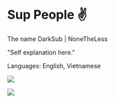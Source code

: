 Sup People ✌️
=======

The name DarkSub | NoneTheLess

"Self explanation here."

Languages: English, Vietnamese

![](https://github-readme-stats.vercel.app/api?username=starlight1509&compact=true&show_icons=true&theme=onedark)

![](https://github-readme-stats.vercel.app/api/top-langs/?username=starlight1509&exclude_repo=darksub2004&compact=true&show_icons=true&theme=onedark)
